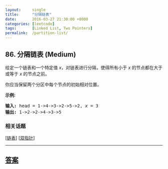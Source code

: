 ```yaml
---
layout:     single
title:      "分隔链表"
date:       2016-03-27 21:30:00 +0800
categories: [leetcode]
tags:       [Linked List, Two Pointers]
permalink:  /partition-list/
---
```


## 86. 分隔链表 (Medium)

<p>给定一个链表和一个特定值<em> x</em>，对链表进行分隔，使得所有小于 <em>x</em> 的节点都在大于或等于 <em>x</em> 的节点之前。</p>

<p>你应当保留两个分区中每个节点的初始相对位置。</p>

<p><strong>示例:</strong></p>

<pre><strong>输入:</strong> head = 1-&gt;4-&gt;3-&gt;2-&gt;5-&gt;2, <em>x</em> = 3
<strong>输出:</strong> 1-&gt;2-&gt;2-&gt;4-&gt;3-&gt;5
</pre>

### 相关话题
  [[链表](https://github.com/openset/leetcode/tree/master/tag/linked-list/README.md)]
  [[双指针](https://github.com/openset/leetcode/tree/master/tag/two-pointers/README.md)]

---

## [答案](https://github.com/openset/leetcode/tree/master/problems/partition-list)
